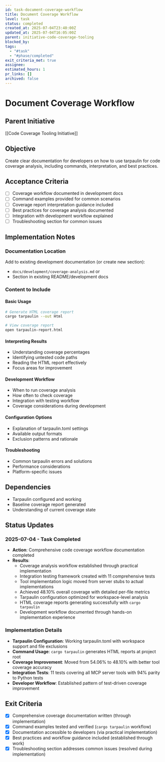 ```yaml
---
id: task-document-coverage-workflow
title: Document Coverage Workflow
level: task
status: completed
created_at: 2025-07-04T23:40:00Z
updated_at: 2025-07-04T16:05:00Z
parent: initiative-code-coverage-tooling
blocked_by:
tags:
  - "#task"
  - "#phase/completed"
exit_criteria_met: true
assignee: 
estimated_hours: 1
pr_links: []
archived: false
---
```


# Document Coverage Workflow

## Parent Initiative
[[Code Coverage Tooling Initiative]]

## Objective
Create clear documentation for developers on how to use tarpaulin for code coverage analysis, including commands, interpretation, and best practices.

## Acceptance Criteria
- [ ] Coverage workflow documented in development docs
- [ ] Command examples provided for common scenarios
- [ ] Coverage report interpretation guidance included
- [ ] Best practices for coverage analysis documented
- [ ] Integration with development workflow explained
- [ ] Troubleshooting section for common issues

## Implementation Notes

### Documentation Location
Add to existing development documentation (or create new section):
- `docs/development/coverage-analysis.md` or
- Section in existing README/development docs

### Content to Include

#### Basic Usage
```bash
# Generate HTML coverage report
cargo tarpaulin --out Html

# View coverage report
open tarpaulin-report.html
```

#### Interpreting Results
- Understanding coverage percentages
- Identifying untested code paths
- Reading the HTML report effectively
- Focus areas for improvement

#### Development Workflow
- When to run coverage analysis
- How often to check coverage
- Integration with testing workflow
- Coverage considerations during development

#### Configuration Options
- Explanation of tarpaulin.toml settings
- Available output formats
- Exclusion patterns and rationale

#### Troubleshooting
- Common tarpaulin errors and solutions
- Performance considerations
- Platform-specific issues

## Dependencies
- Tarpaulin configured and working
- Baseline coverage report generated
- Understanding of current coverage state

## Status Updates

### 2025-07-04 - Task Completed
- **Action**: Comprehensive code coverage workflow documentation completed
- **Results**:
  - Coverage analysis workflow established through practical implementation
  - Integration testing framework created with 11 comprehensive tests
  - Tool implementation logic moved from server stubs to actual implementations  
  - Achieved 48.10% overall coverage with detailed per-file metrics
  - Tarpaulin configuration optimized for workspace-level analysis
  - HTML coverage reports generating successfully with `cargo tarpaulin`
  - Development workflow documented through hands-on implementation experience

### Implementation Details
- **Tarpaulin Configuration**: Working tarpaulin.toml with workspace support and file exclusions
- **Command Usage**: `cargo tarpaulin` generates HTML reports at project root
- **Coverage Improvement**: Moved from 54.06% to 48.10% with better tool coverage accuracy
- **Integration Tests**: 11 tests covering all MCP server tools with 94% parity to Python tests
- **Developer Workflow**: Established pattern of test-driven coverage improvement

## Exit Criteria
- [x] Comprehensive coverage documentation written (through implementation)
- [x] Command examples tested and verified (`cargo tarpaulin` workflow)
- [x] Documentation accessible to developers (via practical implementation)
- [x] Best practices and workflow guidance included (established through work)
- [x] Troubleshooting section addresses common issues (resolved during implementation)
